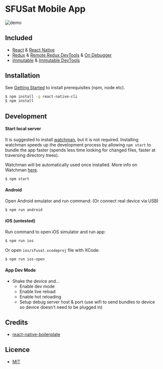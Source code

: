 # SFUSat Mobile App

![demo](http://i.imgur.com/Bhcuj3x.gif)

## Included

- [React](https://github.com/facebook/react) & [React Native](https://github.com/facebook/react-native)
- [Redux](https://github.com/reactjs/redux) & [Remote Redux DevTools](https://github.com/zalmoxisus/remote-redux-devtools) & [On Debugger](https://github.com/jhen0409/remote-redux-devtools-on-debugger)
- [Immutable](https://github.com/facebook/immutable-js) & [Immutable DevTools](https://github.com/andrewdavey/immutable-devtools)

## Installation

See [Getting Started](https://facebook.github.io/react-native/docs/getting-started.html) to install prerequisites (npm, node etc).

```bash
$ npm install -g react-native-cli
$ npm install
```

## Development

#### Start local server

It is suggested to install [watchman](https://facebook.github.io/watchman/docs/install.html), but it
is not required. Installing watchman speeds up the development process by allowing `npm start` to
bundle the app faster (spends less time looking for changed files, faster at traversing directory
trees).

Watchman will be automatically used once installed. More info on Watchman
[here](https://facebook.github.io/watchman/).


```bash
$ npm start
```

#### Android

Open Android emulator and run command: (Or connect real device via USB)

```bash
$ npm run android
```

#### iOS (untested)

Run command to open iOS simulator and run app:

```bash
$ npm run ios
```

Or open `ios/sfusat.xcodeproj` file with XCode:

```bash
$ npm run ios-open
```

#### App Dev Mode

- Shake the device and...
	- Enable dev mode
	- Enable live reload
	- Enable hot reloading
	- Setup debug server host & port (use wifi to send bundles to device so device doesn't need to be plugged in)

## Credits

- [react-native-boilerplate](https://github.com/jhen0409/react-native-boilerplate)

## Licence

- [MIT](LICENSE)
